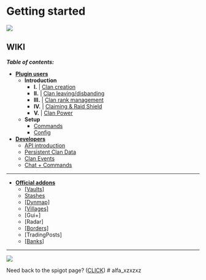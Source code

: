 # Getting started

[![](https://jitpack.io/v/Hempfest/Clans.svg)](https://jitpack.io/#Hempfest/Clans)

## WIKI
_**Table of contents:**_
- [**Plugin users**](https://github.com/Hempfest/Clans/wiki#if-youre-here-as-a-plugin-user)
    - **Introduction**
        - **I.** | [Clan creation](https://github.com/Hempfest/Clans/wiki/Creating-a-clan.)
        - **II.** | [Clan leaving/disbanding](https://github.com/Hempfest/Clans/wiki/Leaving-a-clan.)
        - **III.** | [Clan rank management](https://github.com/Hempfest/Clans/wiki/Clan-rank-management.)
        - **IV.** | [Claiming & Raid Shield](https://github.com/Hempfest/Clans/wiki/Claiming-&-Raid-Shield)
        - **V.** | [Clan Power](https://github.com/Hempfest/Clans/wiki/Clan-Power)
    - **Setup**
        - [Commands](https://github.com/Hempfest/Clans/wiki/Commands)
        - [Config](https://github.com/Hempfest/Clans/wiki/Default-Config)
- [**Developers**](https://github.com/Hempfest/Clans/wiki#if-youre-here-as-a-developer)
    - [API introduction](https://github.com/Hempfest/Clans/wiki/Clans-API-and-how-to-use-it)
    - [Persistent Clan Data](https://github.com/Hempfest/Clans/wiki/Using-the-new-Clans-PersistentDataContainer)
    - [Clan Events](https://github.com/Hempfest/Clans/wiki/Clan-Events)
    - [Chat + Commands](https://github.com/Hempfest/Clans/wiki/Chat-Channels)
---
- [**Official addons**](https://github.com/Hempfest/Clans/wiki/All-official-clans-addons.)
    - [[Vaults]](https://github.com/Hempfest/Clans/wiki/Vaults-%5BAddon%5D)
    - [Stashes](https://github.com/Hempfest/Clans/wiki/Stashes-%5BAddon%5D)
    - [[Dynmap]](https://github.com/Hempfest/Clans/wiki/Dynmap-%5BAddon%5D)
    - [[Villages]](https://github.com/Hempfest/Clans/wiki/Villages-%5BAddon%5D)
    - [Gui+]
    - [Radar]
    - [[Borders]](https://github.com/Hempfest/Clans/wiki/Borders-%5BAddon%5D)
    - [TradingPosts]
    - [[Banks]](https://github.com/Hempfest/Clans/wiki/Banks-%5BAddon%5D)
---
![](https://i.imgur.com/9Tu9JAN.png)

Need back to the spigot page? 
([CLICK](https://www.spigotmc.org/resources/clans-free-1-12-1-16-re-vamped.78415/))
#   a l f a _ x z x z x z  
 